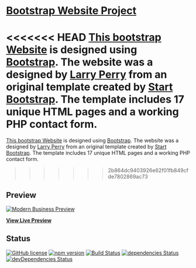 # [Bootstrap Website Project](#)

<<<<<<< HEAD
[This bootstrap Website](#) is designed using [Bootstrap](http://getbootstrap.com/). The website was a designed by [Larry Perry](http://larryperry.net/) from an original template created by [Start Bootstrap](http://startbootstrap.com/). The template includes 17 unique HTML pages and a working PHP contact form.
=======
[This bootstrap Website](#) is designed using [Bootstrap](http://getbootstrap.com/). The website was a designed by [Larry Perry](http://larryperry.com/) from an original template created by [Start Bootstrap](http://startbootstrap.com/). The template includes 17 unique HTML pages and a working PHP contact form.
>>>>>>> 2b864dc9403926e62f01fb849cfde7802869ac73

## Preview

[![Modern Business Preview](https://startbootstrap.com/assets/img/templates/modern-business.jpg)](https://blackrockdigital.github.io/startbootstrap-modern-business/)

**[View Live Preview](https://blackrockdigital.github.io/startbootstrap-modern-business/)**

## Status

[![GitHub license](https://img.shields.io/badge/license-MIT-blue.svg)](https://raw.githubusercontent.com/BlackrockDigital/startbootstrap-modern-business/master/LICENSE)
[![npm version](https://img.shields.io/npm/v/startbootstrap-modern-business.svg)](https://www.npmjs.com/package/startbootstrap-modern-business)
[![Build Status](https://travis-ci.org/BlackrockDigital/startbootstrap-modern-business.svg?branch=master)](https://travis-ci.org/BlackrockDigital/startbootstrap-modern-business)
[![dependencies Status](https://david-dm.org/BlackrockDigital/startbootstrap-modern-business/status.svg)](https://david-dm.org/BlackrockDigital/startbootstrap-modern-business)
[![devDependencies Status](https://david-dm.org/BlackrockDigital/startbootstrap-modern-business/dev-status.svg)](https://david-dm.org/BlackrockDigital/startbootstrap-modern-business?type=dev)
